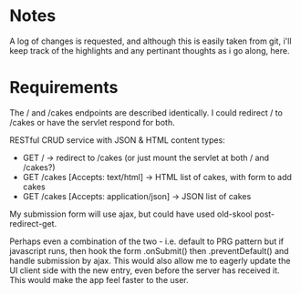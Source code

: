 # Notes #

A log of changes is requested, and although this is easily taken from git, i'll
keep track of the highlights and any pertinant thoughts as i go along, here.

# Requirements #

The / and /cakes endpoints are described identically. I could redirect / to /cakes
or have the servlet respond for both.

RESTful CRUD service with JSON & HTML content types:
* GET / -> redirect to /cakes (or just mount the servlet at both / and /cakes?)
* GET /cakes [Accepts: text/html] -> HTML list of cakes, with form to add cakes
* GET /cakes [Accepts: application/json] -> JSON list of cakes

My submission form will use ajax, but could have used old-skool post-redirect-get.

Perhaps even a combination of the two - i.e. default to PRG pattern but if javascript
runs, then hook the form .onSubmit() then .preventDefault() and handle submission
by ajax. This would also allow me to eagerly update the UI client side with the
new entry, even before the server has received it. This would make the app feel
faster to the user.
